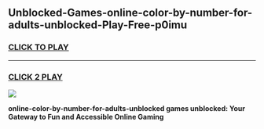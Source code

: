 
## Unblocked-Games-online-color-by-number-for-adults-unblocked-Play-Free-p0imu
<h3>
<a href="https://premium76.site?title=online-color-by-number-for-adults-unblocked&ref=18A1">CLICK TO PLAY</a></h3>
<hr>

<h3>
<a href="https://premium76.site?title=online-color-by-number-for-adults-unblocked&ref=18A1">CLICK 2 PLAY</a>
  
</h3>

<a href="https://premium76.site?title=online-color-by-number-for-adults-unblocked&ref=18A1"><img src="https://clearcache.store/games.png"></a>


**online-color-by-number-for-adults-unblocked games unblocked: Your Gateway to Fun and Accessible Online Gaming**
